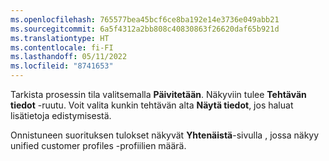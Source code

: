 ```yaml
---
ms.openlocfilehash: 765577bea45bcf6ce8ba192e14e3736e049abb21
ms.sourcegitcommit: 6a5f4312a2bb808c40830863f26620daf65b921d
ms.translationtype: HT
ms.contentlocale: fi-FI
ms.lasthandoff: 05/11/2022
ms.locfileid: "8741653"
---
```

Tarkista prosessin tila valitsemalla **Päivitetään**. Näkyviin tulee **Tehtävän tiedot** -ruutu. Voit valita kunkin tehtävän alta **Näytä tiedot**, jos haluat lisätietoja edistymisestä.

Onnistuneen suorituksen tulokset näkyvät **Yhtenäistä**-sivulla , jossa näkyy unified customer profiles -profiilien määrä.
